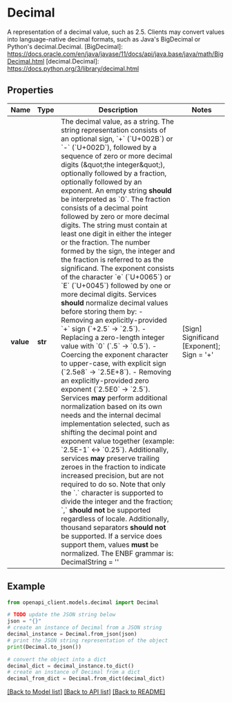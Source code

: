 # Decimal

A representation of a decimal value, such as 2.5. Clients may convert values into language-native decimal formats, such as Java's BigDecimal or Python's decimal.Decimal. [BigDecimal]: https://docs.oracle.com/en/java/javase/11/docs/api/java.base/java/math/BigDecimal.html [decimal.Decimal]: https://docs.python.org/3/library/decimal.html

## Properties

Name | Type | Description | Notes
------------ | ------------- | ------------- | -------------
**value** | **str** | The decimal value, as a string. The string representation consists of an optional sign, &#x60;+&#x60; (&#x60;U+002B&#x60;) or &#x60;-&#x60; (&#x60;U+002D&#x60;), followed by a sequence of zero or more decimal digits (\&quot;the integer\&quot;), optionally followed by a fraction, optionally followed by an exponent. An empty string **should** be interpreted as &#x60;0&#x60;. The fraction consists of a decimal point followed by zero or more decimal digits. The string must contain at least one digit in either the integer or the fraction. The number formed by the sign, the integer and the fraction is referred to as the significand. The exponent consists of the character &#x60;e&#x60; (&#x60;U+0065&#x60;) or &#x60;E&#x60; (&#x60;U+0045&#x60;) followed by one or more decimal digits. Services **should** normalize decimal values before storing them by: - Removing an explicitly-provided &#x60;+&#x60; sign (&#x60;+2.5&#x60; -&gt; &#x60;2.5&#x60;). - Replacing a zero-length integer value with &#x60;0&#x60; (&#x60;.5&#x60; -&gt; &#x60;0.5&#x60;). - Coercing the exponent character to upper-case, with explicit sign (&#x60;2.5e8&#x60; -&gt; &#x60;2.5E+8&#x60;). - Removing an explicitly-provided zero exponent (&#x60;2.5E0&#x60; -&gt; &#x60;2.5&#x60;). Services **may** perform additional normalization based on its own needs and the internal decimal implementation selected, such as shifting the decimal point and exponent value together (example: &#x60;2.5E-1&#x60; &lt;-&gt; &#x60;0.25&#x60;). Additionally, services **may** preserve trailing zeroes in the fraction to indicate increased precision, but are not required to do so. Note that only the &#x60;.&#x60; character is supported to divide the integer and the fraction; &#x60;,&#x60; **should not** be supported regardless of locale. Additionally, thousand separators **should not** be supported. If a service does support them, values **must** be normalized. The ENBF grammar is: DecimalString &#x3D; &#39;&#39; | [Sign] Significand [Exponent]; Sign &#x3D; &#39;+&#39; | &#39;-&#39;; Significand &#x3D; Digits &#39;.&#39; | [Digits] &#39;.&#39; Digits; Exponent &#x3D; (&#39;e&#39; | &#39;E&#39;) [Sign] Digits; Digits &#x3D; { &#39;0&#39; | &#39;1&#39; | &#39;2&#39; | &#39;3&#39; | &#39;4&#39; | &#39;5&#39; | &#39;6&#39; | &#39;7&#39; | &#39;8&#39; | &#39;9&#39; }; Services **should** clearly document the range of supported values, the maximum supported precision (total number of digits), and, if applicable, the scale (number of digits after the decimal point), as well as how it behaves when receiving out-of-bounds values. Services **may** choose to accept values passed as input even when the value has a higher precision or scale than the service supports, and **should** round the value to fit the supported scale. Alternatively, the service **may** error with &#x60;400 Bad Request&#x60; (&#x60;INVALID_ARGUMENT&#x60; in gRPC) if precision would be lost. Services **should** error with &#x60;400 Bad Request&#x60; (&#x60;INVALID_ARGUMENT&#x60; in gRPC) if the service receives a value outside of the supported range. | [optional] 

## Example

```python
from openapi_client.models.decimal import Decimal

# TODO update the JSON string below
json = "{}"
# create an instance of Decimal from a JSON string
decimal_instance = Decimal.from_json(json)
# print the JSON string representation of the object
print(Decimal.to_json())

# convert the object into a dict
decimal_dict = decimal_instance.to_dict()
# create an instance of Decimal from a dict
decimal_from_dict = Decimal.from_dict(decimal_dict)
```
[[Back to Model list]](../README.md#documentation-for-models) [[Back to API list]](../README.md#documentation-for-api-endpoints) [[Back to README]](../README.md)



